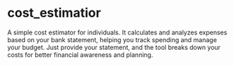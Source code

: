 # cost_estimatior
A simple cost estimator for individuals. It calculates and analyzes expenses based on your bank statement, helping you track spending and manage your budget. Just provide your statement, and the tool breaks down your costs for better financial awareness and planning.
